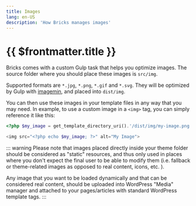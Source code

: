 ```yaml
---
title: Images
lang: en-US
description: 'How Bricks manages images'
---
```


# {{ $frontmatter.title }}

Bricks comes with a custom Gulp task that helps you optimize images. The source folder where you should place these images is `src/img`.

Supported formats are `*.jpg`, `*.png`, `*.gif` and `*.svg`. They will be optimized by Gulp with [imagemin](https://github.com/imagemin/imagemin), and placed into `dist/img`.

You can then use these images in your template files in any way that you may need. In example, to use a custom image in a `<img>` tag, you can simply reference it like this:

```php
<?php $my_image = get_template_directory_uri().'/dist/img/my-image.png'; ?>

<img src="<?php echo $my_image; ?>" alt="My Image">
```


::: warning
Please note that images placed directly inside your theme folder should be considered as "static" resources, and thus only used in places where you don't expect the final user to be able to modify them (i.e. fallback or theme-related images as opposed to real content, icons, etc. ).

Any image that you want to be loaded dynamically and that can be considered real content, should be uploaded into WordPress "Media" manager and attached to your pages/articles with standard WordPress template tags.
:::

